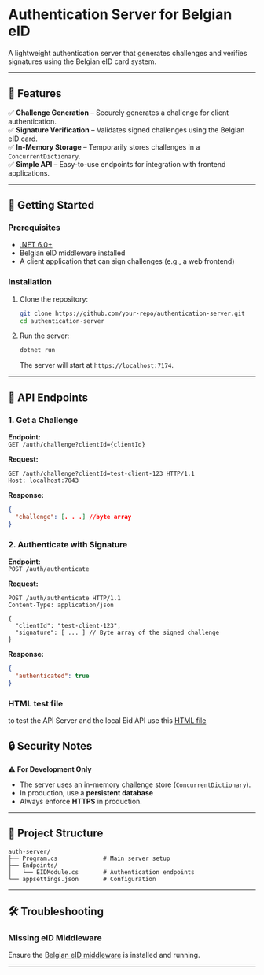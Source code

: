 # **Authentication Server for Belgian eID**  
A lightweight authentication server that generates challenges and verifies signatures using the Belgian eID card system.  

---

## **📌 Features**  
✅ **Challenge Generation** – Securely generates a challenge for client authentication.  
✅ **Signature Verification** – Validates signed challenges using the Belgian eID card.  
✅ **In-Memory Storage** – Temporarily stores challenges in a `ConcurrentDictionary`.  
✅ **Simple API** – Easy-to-use endpoints for integration with frontend applications.  

---

## **🚀 Getting Started**  

### **Prerequisites**  
- [.NET 6.0+](https://dotnet.microsoft.com/download)  
- Belgian eID middleware installed  
- A client application that can sign challenges (e.g., a web frontend)  

### **Installation**  
1. Clone the repository:  
   ```sh
   git clone https://github.com/your-repo/authentication-server.git
   cd authentication-server
   ```
2. Run the server:  
   ```sh
   dotnet run
   ```
   The server will start at `https://localhost:7174`.  

---

## **🔌 API Endpoints**  

### **1. Get a Challenge**  
**Endpoint:**  
`GET /auth/challenge?clientId={clientId}`  

**Request:**  
```http
GET /auth/challenge?clientId=test-client-123 HTTP/1.1
Host: localhost:7043
```  

**Response:**  
```json
{
  "challenge": [. . .] //byte array
}
```  

### **2. Authenticate with Signature**  
**Endpoint:**  
`POST /auth/authenticate`  

**Request:**  
```http
POST /auth/authenticate HTTP/1.1
Content-Type: application/json

{
  "clientId": "test-client-123",
  "signature": [ ... ] // Byte array of the signed challenge
}
```  

**Response:**  
```json
{
  "authenticated": true
}
```  

### HTML test file
to test the API Server and the local Eid API use this [HTML file](./index.html)


## **🔒 Security Notes**  
⚠ **For Development Only**  
- The server uses an in-memory challenge store (`ConcurrentDictionary`).  
- In production, use a **persistent database**  
- Always enforce **HTTPS** in production.  

---

## **📂 Project Structure**  
```
auth-server/
├── Program.cs             # Main server setup
├── Endpoints/
│   └── EIDModule.cs       # Authentication endpoints
└── appsettings.json       # Configuration
```

---

## **🛠 Troubleshooting**  


### **Missing eID Middleware**  
Ensure the [Belgian eID middleware](https://github.com/JeremyMarbaise/eid-mw.git) is installed and running.  


---


